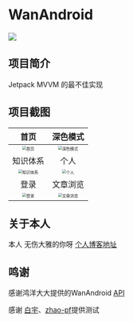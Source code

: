 # WanAndroid

![](https://img.shields.io/github/languages/top/wsdydeni/WanAndroid)

## 项目简介


Jetpack MVVM 的最不佳实现

## 项目截图

|                             首页                             |                           深色模式                           |
| :----------------------------------------------------------: | :----------------------------------------------------------: |
| <img src="https://image.wsdydeni.top/images/2020/10/07/c4aef40fa900356d7b2bca30ac5cf235.png" alt="首页" style="zoom: 50%;" /> | <img src="https://image.wsdydeni.top/images/2020/10/07/a610b12f44722bfd12efdc90fcc21d37.png" alt="深色模式" style="zoom:50%;" /> |
|                           知识体系                           |                             个人                             |
| <img src="https://image.wsdydeni.top/images/2020/10/07/08da44423a983a5d952e192c34d48779.png" alt="知识体系" style="zoom:50%;" /> | <img src="https://image.wsdydeni.top/images/2020/10/07/268db7703a96956c1ef4284c157291a2.png" alt="个人" style="zoom:50%;" /> |
|                             登录                             |                           文章浏览                           |
| <img src="https://image.wsdydeni.top/images/2020/10/07/8ff7a8ad7b05153a22d2d8fb839cb9c9.png" alt="登录" style="zoom:50%;" /> | <img src="https://image.wsdydeni.top/images/2020/10/07/02d119002f9f168fcd34ad9497970d2b.png" alt="文章浏览" style="zoom:50%;" /> |



## 关于本人

本人 无伤大雅的你呀 [个人博客地址](https://www.wsdydeni.top/)

## 鸣谢

感谢鸿洋大大提供的WanAndroid [API](https://www.wanandroid.com/blog/show/2) 

感谢 [白宇](https://github.com/by8023hxy)、[zhao-pf](https://github.com/zhao-pf)提供测试
